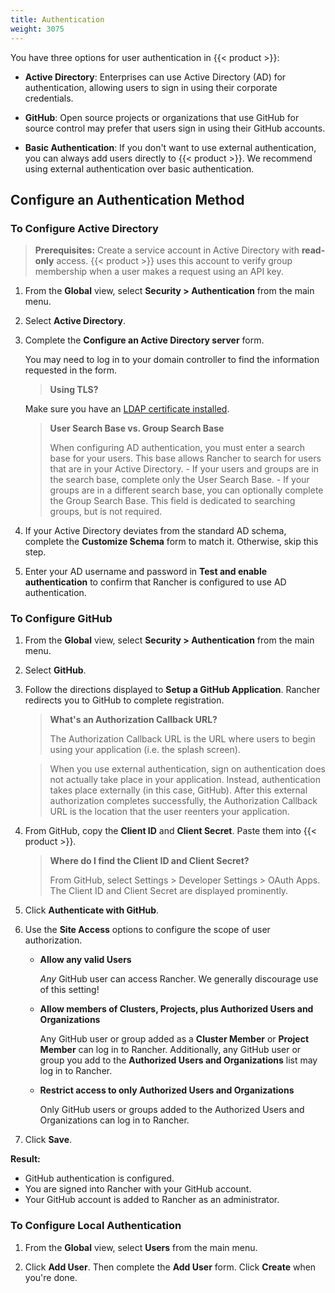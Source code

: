 ```yaml
---
title: Authentication
weight: 3075
---
```

You have three options for user authentication in {{< product >}}:

-	**Active Directory**: Enterprises can use Active Directory (AD) for authentication, allowing users to sign in using their corporate credentials.

-	**GitHub**: Open source projects or organizations that use GitHub for source control may prefer that users sign in using their GitHub accounts.

-	**Basic Authentication**: If you don't want to use external authentication, you can always add users directly to {{< product >}}. We recommend using external authentication over basic authentication.

## Configure an Authentication Method

### To Configure Active Directory

>**Prerequisites:** Create a service account in Active Directory with **read-only** access. {{< product >}} uses this account to verify group membership when a user makes a request using an API key.

1.	From the **Global** view, select **Security > Authentication** from the main menu.

2.	Select **Active Directory**.

3.	Complete the **Configure an Active Directory server** form.

	You may need to log in to your domain controller to find the information requested in the form.

	>**Using TLS?**
 	>
	Make sure you have an [LDAP certificate installed](placeholder.md).

	>**User Search Base vs. Group Search Base**
	>
	>When configuring AD authentication, you must enter a search base for your users. This base allows Rancher to search for users that are in your Active Directory.
		- If your users and groups are in the search base, complete only the User Search Base.
		- If your groups are in a different search base, you can optionally complete the Group Search Base. This field is dedicated to searching groups, but is not required.

4.	If your Active Directory deviates from the standard AD schema, complete the **Customize Schema** form to match it. Otherwise, skip this step.

5.	Enter your AD username and password in **Test and enable authentication** to confirm that Rancher is configured to use AD authentication.

### To Configure GitHub

1.	From the **Global** view, select **Security > Authentication** from the main menu.

2.	Select **GitHub**.

3.	Follow the directions displayed to **Setup a GitHub Application**. Rancher redirects you to GitHub to complete registration.

	>**What's an Authorization Callback URL?**
	>
	>The Authorization Callback URL is the URL where users to begin using your application (i.e. the splash screen).

	>When you use external authentication, sign on authentication does not actually take place in your application. Instead, authentication takes place externally (in this case, GitHub). After this external authorization completes successfully, the Authorization Callback URL is the location that the user reenters your application.

4. From GitHub, copy the **Client ID** and **Client Secret**. Paste them into {{< product >}}.

	>**Where do I find the Client ID and Client Secret?**
	>
	>From GitHub, select Settings > Developer Settings > OAuth Apps. The Client ID and Client Secret are displayed prominently.

5.	Click **Authenticate with GitHub**.

6.	Use the **Site Access** options to configure the scope of user authorization.

	-	**Allow any valid Users**

		_Any_ GitHub user can access Rancher. We generally discourage use of this setting!

	-	**Allow members of Clusters, Projects, plus Authorized Users and Organizations**

		Any GitHub user or group added as a **Cluster Member** or **Project Member** can log in to Rancher. Additionally, any GitHub user or group you add to the **Authorized Users and Organizations** list may log in to Rancher.

	-	**Restrict access to only Authorized Users and Organizations**

		Only GitHub users or groups added to the Authorized Users and Organizations can log in to Rancher.
		<br/>
7.	Click **Save**.

**Result:**

- GitHub authentication is configured.
- You are signed into Rancher with your GitHub account.
- Your GitHub account is added to Rancher as an administrator.

### To Configure Local Authentication

1.	From the **Global** view, select **Users** from the main menu.

2.	Click **Add User**. Then complete the **Add User** form. Click **Create** when you're done.
